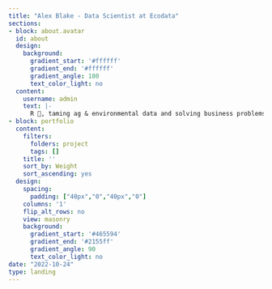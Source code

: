```yaml
---
title: "Alex Blake - Data Scientist at Ecodata"
sections:
- block: about.avatar
  id: about
  design:
    background:
      gradient_start: '#ffffff'
      gradient_end: '#ffffff'
      gradient_angle: 180
      text_color_light: no
  content:
    username: admin
    text: |-
      R 🧙, taming ag & environmental data and solving business problems with models and sexy visuals.
- block: portfolio
  content:
    filters:
      folders: project
      tags: []
    title: ''
    sort_by: Weight
    sort_ascending: yes
  design:
    spacing:
      padding: ["40px","0","40px","0"]
    columns: '1'
    flip_alt_rows: no
    view: masonry
    background:
      gradient_start: '#465594'
      gradient_end: '#2155ff'
      gradient_angle: 90
      text_color_light: no
date: "2022-10-24"
type: landing
---
```

